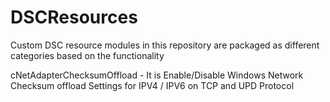 # DSCResources
Custom DSC resource modules in this repository are packaged as different categories based on the functionality

  cNetAdapterChecksumOffload - It is Enable/Disable Windows Network Checksum offload Settings for IPV4 / IPV6 on TCP and UPD Protocol
